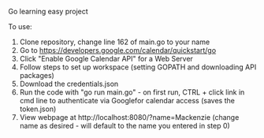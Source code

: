 Go learning easy project

To use:
1. Clone repository, change line 162 of main.go to your name
2. Go to https://developers.google.com/calendar/quickstart/go
3. Click "Enable Google Calendar API" for a Web Server
4. Follow steps to set up workspace (setting GOPATH and downloading API packages)
5. Download the credentials.json
6. Run the code with "go run main.go" - on first run, CTRL + click link in cmd line to authenticate via Googlefor calendar access (saves the token.json)
7. View webpage at http://localhost:8080/?name=Mackenzie (change name as desired - will default to the name you entered in step 0)

